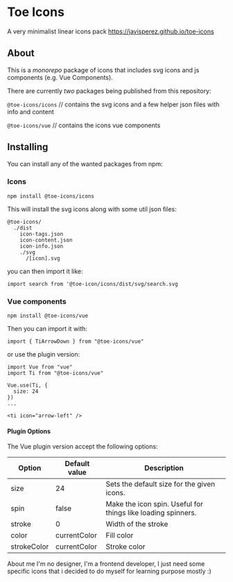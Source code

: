 # Toe Icons

A very minimalist linear icons pack https://javisperez.github.io/toe-icons

## About

This is a *monorepo* package of icons that includes svg icons and js components (e.g. Vue Components).

There are currently *two* packages being published from this repository:

`@toe-icons/icons` // contains the svg icons and a few helper json files with info and content

`@toe-icons/vue` // contains the icons vue components

## Installing

You can install any of the wanted packages from npm:

### Icons

```
npm install @toe-icons/icons
```

This will install the svg icons along with some util json files:

```
@toe-icons/
  ./dist
    icon-tags.json
    icon-content.json
    icon-info.json
    ./svg
      /[icon].svg
```
you can then import it like:

```
import search from '@toe-icon/icons/dist/svg/search.svg
```

### Vue components
```
npm install @toe-icons/vue
```

Then you can import it with:
```
import { TiArrowDown } from "@toe-icons/vue"
```
or use the plugin version:

```
import Vue from "vue"
import Ti from "@toe-icons/vue"

Vue.use(Ti, {
  size: 24
})
...

<ti icon="arrow-left" />

```

#### Plugin Options
The Vue plugin version accept the following options:

|  Option  |  Default value  |  Description  |
| -------- | --------------- | ------------- |
|  size  |  24  |  Sets the default size for the given icons.  |
|  spin  |  false  |  Make the icon spin. Useful for things like loading spinners.  |
|  stroke  |  0  |  Width of the stroke  |
|  color  |  currentColor  |  Fill color  |
|  strokeColor  |  currentColor  |  Stroke color  |

About me
I'm no designer, I'm a frontend developer, I just need some specific icons that i decided to do myself for learning purpose mostly :)
